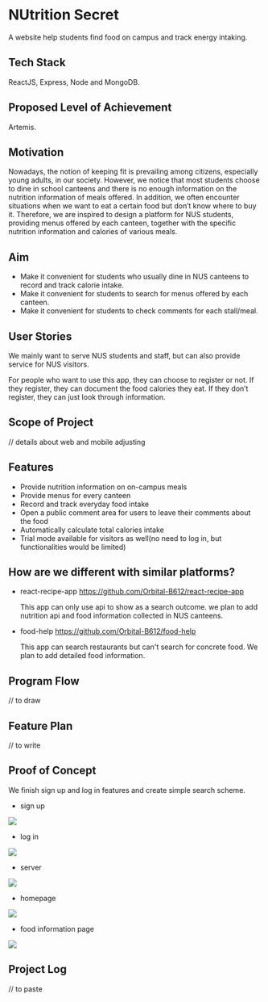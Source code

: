 # NUtrition Secret
A website help students find food on campus and track energy intaking.

## Tech Stack
ReactJS, Express, Node and MongoDB.


## Proposed Level of Achievement
Artemis.

## Motivation
Nowadays, the notion of keeping fit is prevailing among citizens, especially young adults, in our society. However, we notice that most students choose to dine in school canteens and there is no enough information on the nutrition information of meals offered.
In addition, we often encounter situations when we want to eat a certain food but don’t know where to buy it.
Therefore, we are inspired to design a platform for NUS students, providing menus offered by each canteen, together with the specific nutrition information and calories of various meals.


## Aim
- Make it convenient for students who usually dine in NUS canteens to record and track calorie intake.
- Make it convenient for students to search for menus offered by each canteen.
- Make it convenient for students to check comments for each stall/meal.

## User Stories
We mainly want to serve NUS students and staff, but can also provide service for NUS visitors.

For people who want to use this app, they can choose to register or not. If they register, they can document the food calories they eat. If they don’t register, they can just look through information.

## Scope of Project
// details about web and mobile adjusting

## Features
- Provide nutrition information on on-campus meals
- Provide menus for every canteen
- Record and track everyday food intake
- Open a public comment area for users to leave their comments about the food
- Automatically calculate total calories intake
- Trial mode available for visitors as well(no need to log in, but functionalities would be limited)

## How are we different with similar platforms?
- react-recipe-app https://github.com/Orbital-B612/react-recipe-app

  This app can only use api to show as a search outcome. we plan to add nutrition api and food information collected in NUS canteens.
- food-help https://github.com/Orbital-B612/food-help 

  This app can search restaurants but can't search for concrete food. We plan to add detailed food information.

## Program Flow
// to draw

## Feature Plan
// to write

## Proof of Concept
We finish sign up and log in features and create simple search scheme.

- sign up

![](https://i.imgur.com/Q931AZQ.png)
<br/>

- log in

![](https://i.imgur.com/dmU7lBP.png)
<br/>
- server

![](https://i.imgur.com/n2hGv6s.png)
<br/>

- homepage

![](https://i.imgur.com/ncCdkHl.jpg)
<br/>

- food information page

![](https://i.imgur.com/4U02Y3Z.png)



## Project Log
// to paste

